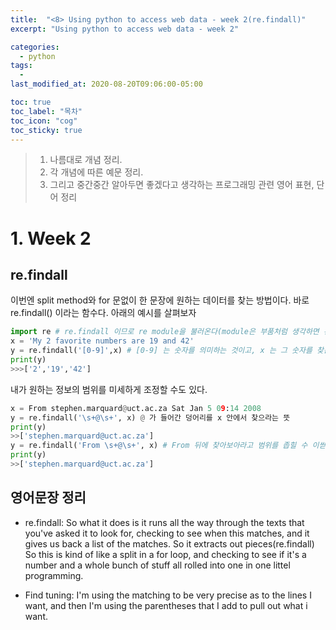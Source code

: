 ```yaml
---
title:  "<8> Using python to access web data - week 2(re.findall)"
excerpt: "Using python to access web data - week 2"

categories:
  - python
tags:
  - 
last_modified_at: 2020-08-20T09:06:00-05:00

toc: true
toc_label: "목차"
toc_icon: "cog"
toc_sticky: true
---
```


> 1. 나름대로 개념 정리.  
> 2. 각 개념에 따른 예문 정리.  
> 3. 그리고 중간중간 알아두면 좋겠다고 생각하는 프로그래밍 관련 영어 표현, 단어 정리


# 1. Week 2

## re.findall

이번엔 split method와 for 문없이 한 문장에 원하는 데이터를 찾는 방법이다. 바로 re.findall() 이라는 함수다. 아래의 예시를 살펴보자

```python
import re # re.findall 이므로 re module을 불러온다(module은 부품처럼 생각하면 된다. 그 부품안에 복잡한 코드가 집약되어있다)
x = 'My 2 favorite numbers are 19 and 42'
y = re.findall('[0-9]',x) # [0-9] 는 숫자를 의미하는 것이고, x 는 그 숫자를 찾는 장소를 의미한다. 따라서 'x 안에 숫자를 찾아라' 라는 의미가 된다.
print(y)
>>>['2','19','42']
```

내가 원하는 정보의 범위를 미세하게 조정할 수도 있다.

```python
x = From stephen.marquard@uct.ac.za Sat Jan 5 09:14 2008
y = re.findall('\s+@\s+', x) @ 가 들어간 덩어리를 x 안에서 찾으라는 뜻
print(y)
>>['stephen.marquard@uct.ac.za'] 
y = re.findall('From \s+@\s+', x) # From 뒤에 찾아보아라고 범위를 좁힐 수 이싿.
print(y)
>>['stephen.marquard@uct.ac.za']
```
## 영어문장 정리

- re.findall: So what it does is it runs all the way through the texts that you've asked it to look for, checking to see when this matches, and it gives us back a list of the matches. So it extracts out pieces(re.findall) So this is kind of like a split in a for loop, and checking to see if it's a number and a whole bunch of stuff all rolled into one in one littel programming.


- Find tuning: I'm using the matching to be very precise as to the lines I want, and then I'm using the parentheses that I add to pull out what i want.




